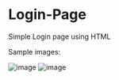 # Login-Page
Simple Login page using HTML

Sample images:

![image](https://user-images.githubusercontent.com/76395721/175563768-b8fe3e92-5615-4d5a-a128-ea59d3f68f84.png)
![image](https://user-images.githubusercontent.com/76395721/175563816-a1a0c6ee-ab3b-4c87-b30d-66ba4384a49c.png)


